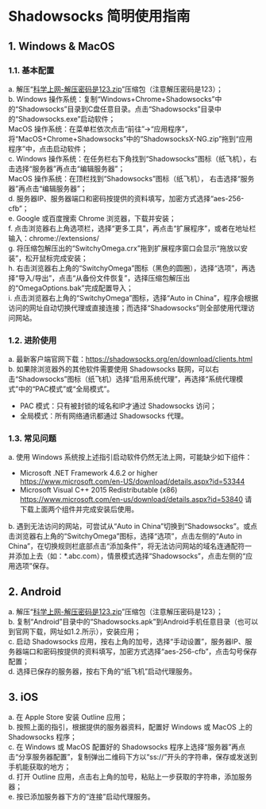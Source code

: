# Shadowsocks 简明使用指南

## 1. Windows & MacOS
### 1.1.  基本配置
a. 解压“[科学上网-解压密码是123.zip](https://github.com/Telos-Canton/TelosCanton-Docs/raw/master/software/%E7%A7%91%E5%AD%A6%E4%B8%8A%E7%BD%91-%E8%A7%A3%E5%8E%8B%E5%AF%86%E7%A0%81%E6%98%AF123.zip)”压缩包（注意解压密码是123）；  
b. Windows 操作系统：复制“Windows+Chrome+Shadowsocks”中的“Shadowsocks”目录到C盘任意目录。点击“Shadowsocks”目录中的“Shadowsocks.exe”启动软件；  
​    MacOS 操作系统：在菜单栏依次点击“前往”→“应用程序”，将“MacOS+Chrome+Shadowsocks”中的“ShadowsocksX-NG.zip”拖到“应用程序”中，点击启动软件；  
c. Windows 操作系统：在任务栏右下角找到“Shadowsocks”图标（纸飞机），右击选择“服务器”再点击“编辑服务器”；  
​    MacOS 操作系统：在顶栏找到“Shadowsocks”图标（纸飞机）， 右击选择“服务器”再点击“编辑服务器”；  
d. 服务器IP、服务器端口和密码按提供的资料填写，加密方式选择“aes-256-cfb”；  
e. Google 或百度搜索 Chrome 浏览器，下载并安装；  
f. 点击浏览器右上角选项栏，选择“更多工具”，再点击“扩展程序”，或者在地址栏输入：chrome://extensions/  
g. 将压缩包解压出的“SwitchyOmega.crx”拖到扩展程序窗口会显示“拖放以安装”，松开鼠标完成安装；  
h. 右击浏览器右上角的“SwitchyOmega”图标（黑色的圆圈），选择“选项”，再选择“导入/导出”，点击“从备份文件恢复”，选择压缩包解压出的“OmegaOptions.bak”完成配置导入；  
i. 点击浏览器右上角的“SwitchyOmega”图标，选择“Auto in China”，程序会根据访问的网址自动切换代理或直接连接；而选择“Shadowsocks”则全部使用代理访问网站。

### 1.2.  进阶使用
a. 最新客户端官网下载：https://shadowsocks.org/en/download/clients.html  
b. 如果除浏览器外的其他软件需要使用 Shadowsocks 联网，可以右击“Shadowsocks”图标（纸飞机）选择“启用系统代理”，再选择“系统代理模式”中的“PAC模式”或“全局模式”。

- PAC 模式：只有被封锁的域名和IP才通过 Shadowsocks 访问；
- 全局模式：所有网络通讯都通过 Shadowsocks 代理。
### 1.3.  常见问题
a. 使用 Windows 系统按上述指引启动软件仍然无法上网，可能缺少如下组件：
- Microsoft .NET Framework 4.6.2 or higher
  https://www.microsoft.com/en-US/download/details.aspx?id=53344
- Microsoft Visual C++ 2015 Redistributable (x86) 
  https://www.microsoft.com/en-us/download/details.aspx?id=53840
  请下载上面两个组件并完成安装后使用。

b. 遇到无法访问的网站，可尝试从“Auto in China”切换到“Shadowsocks”。或点击浏览器右上角的“SwitchyOmega”图标，选择“选项”，点击左侧的“Auto in China”，在切换规则栏底部点击“添加条件”，将无法访问网站的域名连通配符一并添加上去（如：*.abc.com），情景模式选择“Shadowsocks”，点击左侧的“应用选项”保存。

## 2. Android
a. 解压“[科学上网-解压密码是123.zip](https://github.com/Telos-Canton/TelosCanton-Docs/raw/master/software/%E7%A7%91%E5%AD%A6%E4%B8%8A%E7%BD%91-%E8%A7%A3%E5%8E%8B%E5%AF%86%E7%A0%81%E6%98%AF123.zip)”压缩包（注意解压密码是123）；  
b. 复制“Android”目录中的“Shadowsocks.apk”到Android手机任意目录（也可以到官网下载，网址如1.2.所示），安装应用；  
c. 启动 Shadowsocks 应用，按右上角的加号，选择“手动设置”，服务器IP、服务器端口和密码按提供的资料填写，加密方式选择“aes-256-cfb”，点击勾号保存配置；  
d. 选择已保存的服务器，按右下角的“纸飞机”启动代理服务。

## 3. iOS
a. 在 Apple Store 安装 Outline 应用；  
b. 按照上面的指引，根据提供的服务器资料，配置好 Windows 或 MacOS 上的 Shadowsocks 程序；  
c. 在 Windows 或 MacOS 配置好的 Shadowsocks 程序上选择“服务器”再点击“分享服务器配置”，复制弹出二维码下方以“ss://”开头的字符串，保存或发送到手机能获取的地方；  
d. 打开 Outline 应用，点击右上角的加号，粘贴上一步获取的字符串，添加服务器；  
e. 按已添加服务器下方的“连接”启动代理服务。